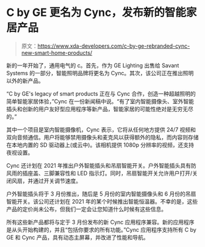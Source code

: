 # C by GE 更名为 Cync，发布新的智能家居产品

> 原文：<https://www.xda-developers.com/c-by-ge-rebranded-cync-new-smart-home-products/>

新的一年开始了，通用电气的 c。首先，作为 GE Lighting 出售给 Savant Systems 的一部分，智能照明品牌将更名为 Cync。其次，该公司正在推出照明以外的新产品。

“C by GE's legacy of smart products 正在与 Cync 合作，创造一种超越照明的简单智能家居体验，”Cync 在一份新闻稿中说。“有了室内智能摄像头、室外智能插头和创新的用户友好型应用程序等新产品，智能家居的可能性绝对是无穷无尽的。”

其中一个项目是室内智能摄像机，Cync 表示，它将从任何地方提供 24/7 视频和双向音频通信。用户将能够禁用摄像头和麦克风以获得额外的隐私，而内容则存储在本地内置的 SD 驱动器上(或云中)。该相机提供 1080p 分辨率的视频，还支持夜视设置。

Cync 还计划在 2021 年推出户外智能插头和吊扇智能开关。户外智能插头具有防风雨的插座盖、三脚兼容性和 LED 指示灯。同时，吊扇智能开关允许用户打开/关闭风扇，并通过开关调节速度。

户外智能插头将于 3 月份推出，随后是 5 月份的室内智能摄像头和 6 月份的吊扇智能开关。该公司还计划在 2021 年的某个时候推出智能恒温器。不幸的是，这些产品的定价尚未公布，但我们一定会让您知道什么时候有这些信息。

所有这些新产品都将与定于 3 月份发布的新 Cync 应用程序兼容。新的应用程序是从头开始构建的，并且“包括你要求的所有功能。”Cync 应用程序支持所有 C by GE 和 Cync 产品，具有动态主屏幕，并改进了性能和导航。